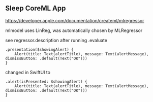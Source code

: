 ## Sleep CoreML App

https://developer.apple.com/documentation/createml/mlregressor 

mlmodel uses LinReg, was automatically chosen by MLRegressor

see regressor.description after running .evaluate 

```
.presentation($showingAlert) {
    Alert(title: Text(alertTitle), message: Text(alertMessage), dismissButton: .default(Text("OK")))
}
```

changed in SwiftUI to 

```
.alert(isPresented: $showingAlert) {
    Alert(title: Text(alertTitle), message: Text(alertMessage), dismissButton: .default(Text("OK")))
}
```
